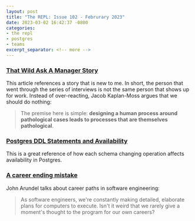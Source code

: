 ```yaml
---
layout: post
title: "The REPL: Issue 102 - Februrary 2023"
date: 2023-03-02 16:42:37 -0800
categories:
- the repl
- postgres
- teams
excerpt_separator: <!-- more -->
---
```


### [That Wild Ask A Manager Story][1]

This article references a story that is new to me. In short, the person that went through the series of interviews is not the same person that shows up for work. Instead of over-reacting, Jacob Kaplan-Moss argues that we should do nothing:

> The premise here is simple: **designing a human process around pathological cases leads to processes that are themselves pathological**.

### [Postgres DDL Statements and Availability][2]

This is a great reference of how each schema changing operation affects availability in Postgres.

### [A career ending mistake][3]

John Arundel talks about career paths in software engineering:

> As software engineers, we're constantly making detailed, elaborate plans for computers to execute. Isn't it weird that we rarely give a moment's thought to the program for our own careers?

[1]: https://jacobian.org/2022/feb/14/that-wild-aam-story/
[2]: https://gist.github.com/jcoleman/1e6ad1bf8de454c166da94b67537758b
[3]: https://bitfieldconsulting.com/golang/career
